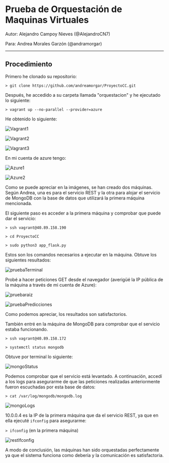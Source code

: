 # Prueba de Orquestación de Maquinas Virtuales

Autor: Alejandro Campoy Nieves (@AlejandroCN7)

Para: Andrea Morales Garzón (@andramorgar)

---

## Procedimiento

Primero he clonado su repositorio:

`> git clone https://github.com/andreamorgar/ProyectoCC.git`

Después, he accedido a su carpeta llamada "orquestacion" y he ejecutado lo siguiente:

`> vagrant up --no-parallel --provider=azure`

He obtenido lo siguiente:

![Vagrant1](images/figurasComprobacionOrquestacion/vagrant1.png)

![Vagrant2](images/figurasComprobacionOrquestacion/vagrant2.png)

![Vagrant3](images/figurasComprobacionOrquestacion/vagrant3.png)

En mi cuenta de azure tengo:

![Azure1](images/figurasComprobacionOrquestacion/azure_rest.png)

![Azure2](images/figurasComprobacionOrquestacion/azure_mongo.png)

Como se puede apreciar en la imágenes, se han creado dos máquinas. Según Andrea, una es para el servicio REST y la otra para alojar el servicio de MongoDB con la base de datos que utilizará la primera máquina mencionada.

El siguiente paso es acceder a la primera máquina y comprobar que puede dar el servicio:

`> ssh vagrant@40.89.158.190`

`> cd ProyectoCC`

`> sudo python3 app_flask.py`

Estos son los comandos necesarios a ejecutar en la máquina. Obtuve los siguientes resultados:

![pruebaTerminal](images/figurasComprobacionOrquestacion/prueba_servicio_terminal.png)

Probé a hacer peticiones GET desde el navegador (averigüé la IP pública de la máquina a través de mi cuenta de Azure):

![pruebaraiz](images/figurasComprobacionOrquestacion/prueba_raiz.png)

![pruebaPredicciones](images/figurasComprobacionOrquestacion/prueba_predicciones.png)

Como podemos apreciar, los resultados son satisfactorios.

También entré en la máquina de MongoDB para comprobar que el servicio estaba funcionando.

`> ssh vagrant@40.89.158.172`

`> systemctl status mongodb`

Obtuve por terminal lo siguiente:

![mongoStatus](images/figurasComprobacionOrquestacion/mongo_status.png)

Podemos comprobar que el servicio está levantado. A continuación, accedí a los logs para asegurarme de que las peticiones realizadas anteriormente fueron escuchadas por esta base de datos:

`> cat /var/log/mongodb/mongodb.log`

![mongoLogs](images/figurasComprobacionOrquestacion/mongo_log.png)

10.0.0.4 es la IP de la primera máquina que da el servicio REST, ya que en ella ejecuté `ifconfig` para asegurarme:

`> ifconfig` (en la primera máquina)

![restIfconfig](images/figurasComprobacionOrquestacion/rest_ifconfig.png)

A modo de conclusión, las máquinas han sido orquestadas perfectamente ya que el sistema funciona como debería y la comunicación es satisfactoria.
